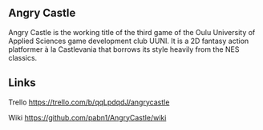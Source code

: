## Angry Castle

Angry Castle is the working title of the third game of the Oulu University of Applied Sciences game development club UUNI. It is a 2D fantasy action platformer à la Castlevania that borrows its style heavily from the NES classics.

## Links

Trello
https://trello.com/b/qqLpdqdJ/angrycastle

Wiki
https://github.com/pabn1/AngryCastle/wiki
